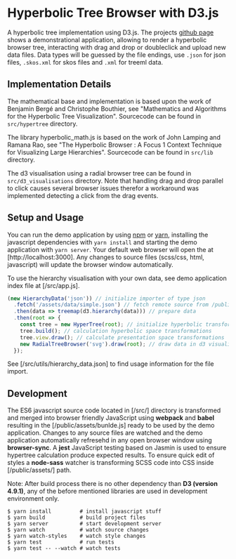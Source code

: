 # Hyperbolic Tree Browser with D3.js

A hyperbolic tree implementation using D3.js. The projects [github page](https://unused.github.com/hyperbolic-tree-browser) shows a demonstrational application, allowing to render a hyperbolic browser tree, interacting with drag and drop or doubleclick and upload new data files. Data types will be guessed by the file endings, use `.json` for json files, `.skos.xml` for skos files and `.xml` for treeml data.

## Implementation Details

The mathematical base and implementation is based upon the work of Benjamin
Bergé and Christophe Bouthier, see "Mathematics and Algorithms for the
Hyperbolic Tree Visualization". Sourcecode can be found in `src/hypertree`
directory.

The library hyperbolic\_math.js is based on the work of John Lamping and Ramana
Rao, see "The Hyperbolic Browser : A Focus 1 Context Technique for Visualizing
Large Hierarchies". Sourcecode can be found in `src/lib` directory.

The d3 visualisation using a radial browser tree can be found in
`src/d3_visualisations` directory. Note that handling drag and drop parallel to
click causes several browser issues therefor a workaround was implemented
detecting a click from the drag events.

## Setup and Usage

You can run the demo application by using [npm] or [yarn], installing the
javascript dependencies with `yarn install` and starting the demo application
with `yarn server`. Your default web browser will open the at
[http://localhost:3000]. Any changes to source files (scss/css, html,
javascript) will update the browser window automatically.

To use the hierarchy visualisation with your own data, see demo application
index file at [/src/app.js].

```javascript
(new HierarchyData('json')) // initialize importer of type json
  .fetch('/assets/data/simple.json') // fetch remote source from /public/assets/data/simple.json
  .then(data => treemap(d3.hierarchy(data))) // prepare data
  .then(root => {
    const tree = new HyperTree(root); // initialize hyperbolic transformation
    tree.build(); // calculation hyperbolic space transformations
    tree.view.draw(); // calculate presentation space transformations
    new RadialTreeBrowser('svg').draw(root); // draw data in d3 visualisation
  });
```

See [/src/utils/hierarchy\_data.json] to find usage information for the file
import.

## Development

The ES6 javascript source code located in [/src/] directory is transformed and
merged into browser friendly JavaScript using **webpack** and **babel**
resulting in the [/public/assets/bunlde.js] ready to be used by the demo
application.
Changes to any source files are watched and the demo application automatically
refresehd in any open browser window using **browser-sync**.
A **jest** JavaScript testing based on Jasmin is used to ensure
hypertree calculation produce expected results.
To ensure quick edit of styles a **node-sass** watcher is
transforming SCSS code into CSS inside [/public/assets/] path.

Note: After build process there is no other dependency than **D3 (version
4.9.1)**, any of the before mentioned libraries are used in development
environment only.

```shell
$ yarn install         # install javascript stuff
$ yarn build           # build project files
$ yarn server          # start development server
$ yarn watch           # watch source changes
$ yarn watch-styles    # watch style changes
$ yarn test            # run tests
$ yarn test -- --watch # watch tests
```

[yarn]: https://yarnpkg.com/en/
[npm]: https://www.npmjs.com/
